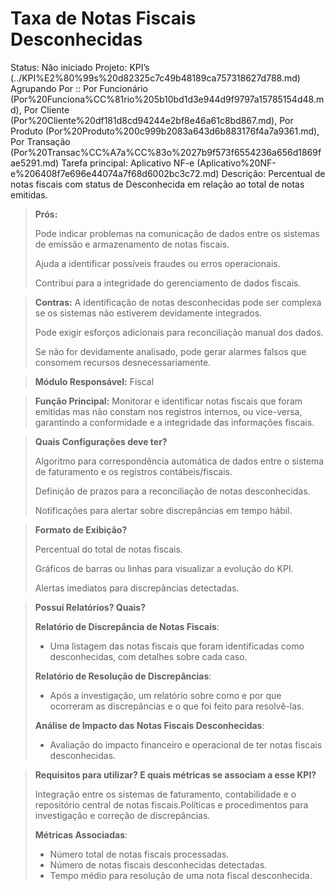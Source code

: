 # Taxa de Notas Fiscais Desconhecidas

Status: Não iniciado
Projeto: KPI’s (../KPI%E2%80%99s%20d82325c7c49b48189ca757318627d788.md)
Agrupando Por :: Por Funcionário (Por%20Funciona%CC%81rio%205b10bd1d3e944d9f9797a15785154d48.md), Por Cliente (Por%20Cliente%20df181d8cd94244e2bf8e46a61c8bd867.md), Por Produto (Por%20Produto%200c999b2083a643d6b883176f4a7a9361.md), Por Transação (Por%20Transac%CC%A7a%CC%83o%2027b9f573f6554236a656d1869fae5291.md)
Tarefa principal: Aplicativo NF-e (Aplicativo%20NF-e%206408f7e696e44074a7f68d6002bc3c72.md)
Descrição: Percentual de notas fiscais com status de Desconhecida em relação ao total de notas emitidas.

> **Prós:**
> 
> 
> Pode indicar problemas na comunicação de dados entre os sistemas de emissão e armazenamento de notas fiscais.
> 
> Ajuda a identificar possíveis fraudes ou erros operacionais.
> 
> Contribui para a integridade do gerenciamento de dados fiscais.
> 

> **Contras:**
A identificação de notas desconhecidas pode ser complexa se os sistemas não estiverem devidamente integrados.
> 
> 
> Pode exigir esforços adicionais para reconciliação manual dos dados.
> 
> Se não for devidamente analisado, pode gerar alarmes falsos que consomem recursos desnecessariamente.
> 

> **Módulo Responsável:**
Fiscal
> 

> **Função Principal:**
Monitorar e identificar notas fiscais que foram emitidas mas não constam nos registros internos, ou vice-versa, garantindo a conformidade e a integridade das informações fiscais.
> 

> **Quais Configurações deve ter?**
> 
> 
> Algoritmo para correspondência automática de dados entre o sistema de faturamento e os registros contábeis/fiscais.
> 
> Definição de prazos para a reconciliação de notas desconhecidas.
> 
> Notificações para alertar sobre discrepâncias em tempo hábil.
> 

> **Formato de Exibição?**
> 
> 
> Percentual do total de notas fiscais.
> 
> Gráficos de barras ou linhas para visualizar a evolução do KPI.
> 
> Alertas imediatos para discrepâncias detectadas.
> 

> **Possuí Relatórios? Quais?**
> 
> 
> **Relatório de Discrepância de Notas Fiscais**:
> 
> - Uma listagem das notas fiscais que foram identificadas como desconhecidas, com detalhes sobre cada caso.
> 
> **Relatório de Resolução de Discrepâncias**:
> 
> - Após a investigação, um relatório sobre como e por que ocorreram as discrepâncias e o que foi feito para resolvê-las.
> 
> **Análise de Impacto das Notas Fiscais Desconhecidas**:
> 
> - Avaliação do impacto financeiro e operacional de ter notas fiscais desconhecidas.

> **Requisitos para utilizar? E quais métricas se associam a esse KPI?**
> 
> 
> Integração entre os sistemas de faturamento, contabilidade e o repositório central de notas fiscais.Políticas e procedimentos para investigação e correção de discrepâncias.
> 
> **Métricas Associadas**:
> 
> - Número total de notas fiscais processadas.
> - Número de notas fiscais desconhecidas detectadas.
> - Tempo médio para resolução de uma nota fiscal desconhecida.